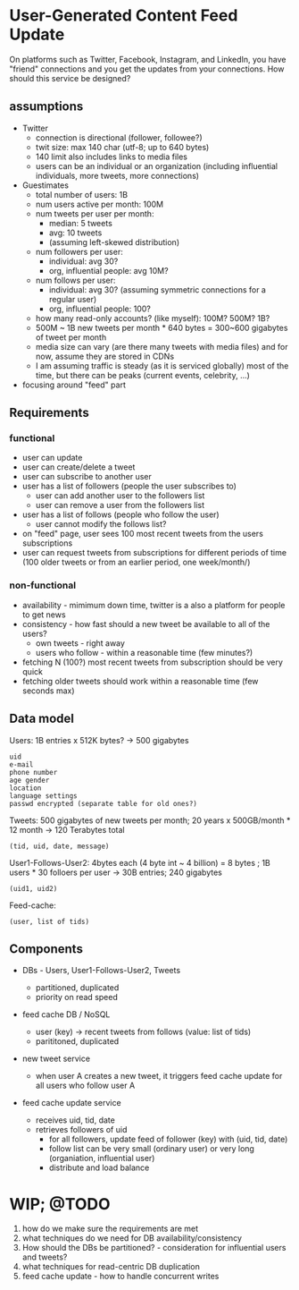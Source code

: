 # User-Generated Content Feed Update

On platforms such as Twitter, Facebook, Instagram, and LinkedIn, you have "friend" connections and you get the updates from your connections.
How should this service be designed?


## assumptions
- Twitter
  - connection is directional (follower, followee?)
  - twit size: max 140 char (utf-8; up to 640 bytes)
  - 140 limit also includes links to media files
  - users can be an individual or an organization (including influential individuals, more tweets, more connections)
- Guestimates
  - total number of users: 1B
  - num users active per month: 100M
  - num tweets per user per month:
    - median: 5 tweets
    - avg: 10 tweets
    - (assuming left-skewed distribution)
  - num followers per user:
    - individual:  avg 30?
    - org, influential people: avg 10M?
  - num follows per user:
    - individual:  avg 30? (assuming symmetric connections for a regular user)
    - org, influential people: 100?
  - how many read-only accounts? (like myself): 100M? 500M? 1B?
  - 500M ~ 1B new tweets per month * 640 bytes = 300~600 gigabytes of tweet per month
  - media size can vary (are there many tweets with media files) and for now, assume they are stored in CDNs
  - I am assuming traffic is steady (as it is serviced globally) most of the time, but there can be peaks (current events, celebrity, ...)
- focusing around "feed" part


## Requirements
### functional
- user can update 
- user can create/delete a tweet
- user can subscribe to another user
- user has a list of followers (people the user subscribes to)
  - user can add another user to the followers list
  - user can remove a user from the followers list
- user has a list of follows (people who follow the user)
  - user cannot modify the follows list?
- on "feed" page, user sees 100 most recent tweets from the users subscriptions
- user can request tweets from subscriptions for different periods of time (100 older tweets or from an earlier period, one week/month/)

### non-functional
- availability - mimimum down time, twitter is a also a platform for people to get news
- consistency - how fast should a new tweet be available to all of the users?
  - own tweets - right away
  - users who follow - within a reasonable time (few minutes?)
- fetching N (100?) most recent tweets from subscription should be very quick
- fetching older tweets should work within a reasonable time (few seconds max)


## Data model

Users: 1B entries x 512K bytes? -> 500 gigabytes
```
uid
e-mail
phone number
age gender
location
language settings
passwd encrypted (separate table for old ones?)
```

Tweets: 500 gigabytes of new tweets per month;  20 years x 500GB/month * 12 month -> 120 Terabytes total
```
(tid, uid, date, message)
```

User1-Follows-User2: 4bytes each (4 byte int ~ 4 billion) = 8 bytes ; 1B users * 30 folloers per user -> 30B entries; 240 gigabytes
```
(uid1, uid2)
```

Feed-cache: 
```
(user, list of tids)
```

## Components

- DBs - Users, User1-Follows-User2, Tweets
  - partitioned, duplicated
  - priority on read speed

- feed cache DB / NoSQL
  - user (key) -> recent tweets from follows (value: list of tids)
  - parititoned, duplicated

- new tweet service
  - when user A creates a new tweet, it triggers feed cache update for all users who follow user A

- feed cache update service
  - receives uid, tid, date
  - retrieves followers of uid
    - for all followers, update feed of follower (key) with (uid, tid, date)
    - follow list can be very small (ordinary user) or very long (organiation, influential user)
    - distribute and load balance



# WIP; @TODO
1. how do we make sure the requirements are met
2. what techniques do we need for DB availability/consistency
3. How should the DBs be partitioned? - consideration for influential users and tweets?
4. what techniques for read-centric DB duplication
5. feed cache update - how to handle concurrent writes 





